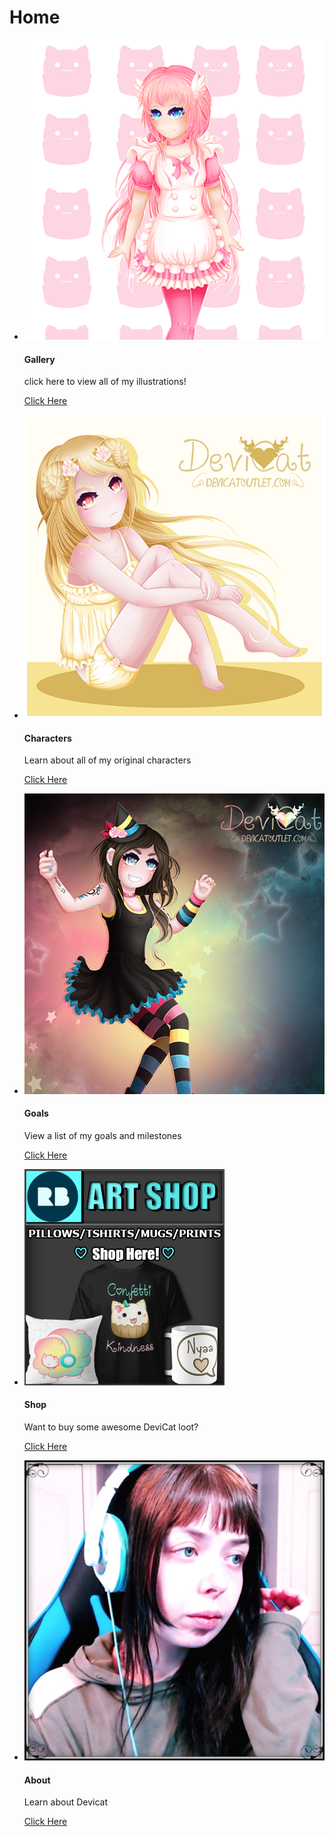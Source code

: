 # Home

* [![Gallery](img/momoko_preview.png)](gallery)

  #### Gallery

  click here to view all of my illustrations!

  [Click Here](gallery)

* [![Characters](img/character_preview.png)](characters)

  #### Characters

  Learn about all of my original characters

  [Click Here](characters)

* [![Goals](img/goals_preview.png)](goals)

  #### Goals

  View a list of my goals and milestones

  [Click Here](goals)

* [![Shop](img/shop_preview.png)](https://www.redbubble.com/people/devicatoutlet/shop/)

  #### Shop

  Want to buy some awesome DeviCat loot?

  [Click Here](https://www.redbubble.com/people/devicatoutlet/shop/)

* [![About](img/aboutdevicat.png)](about)

  #### About

  Learn about Devicat

  [Click Here](about)
